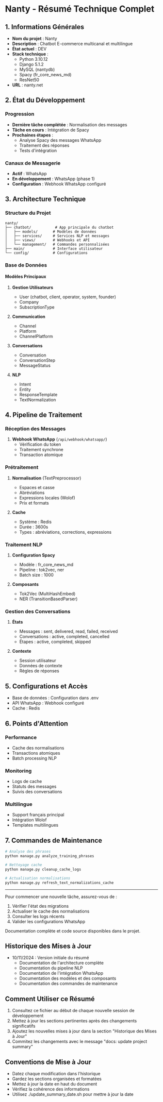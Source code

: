 # Nanty - Résumé Technique Complet

## 1. Informations Générales
- **Nom du projet** : Nanty
- **Description** : Chatbot E-commerce multicanal et multilingue
- **État actuel** : DEV
- **Stack technique** :
  * Python 3.10.12
  * Django 5.1.2
  * MySQL (nantydb)
  * Spacy (fr_core_news_md)
  * ResNet50
- **URL** : nanty.net

## 2. État du Développement
### Progression
- **Dernière tâche complétée** : Normalisation des messages
- **Tâche en cours** : Intégration de Spacy
- **Prochaines étapes** : 
  * Analyse Spacy des messages WhatsApp
  * Traitement des réponses
  * Tests d'intégration

### Canaux de Messagerie
- **Actif** : WhatsApp
- **En développement** : WhatsApp (phase 1)
- **Configuration** : Webhook WhatsApp configuré

## 3. Architecture Technique

### Structure du Projet
```
nanty/
├── chatbot/           # App principale du chatbot
│   ├── models/       # Modèles de données
│   ├── services/     # Services NLP et messages
│   ├── views/        # Webhooks et API
│   └── management/   # Commandes personnalisées
├── main/             # Interface utilisateur
└── config/           # Configurations
```

### Base de Données
#### Modèles Principaux
1. **Gestion Utilisateurs**
   - User (chatbot, client, operator, system, founder)
   - Company
   - SubscriptionType

2. **Communication**
   - Channel
   - Platform
   - ChannelPlatform

3. **Conversations**
   - Conversation
   - ConversationStep
   - MessageStatus

4. **NLP**
   - Intent
   - Entity
   - ResponseTemplate
   - TextNormalization

## 4. Pipeline de Traitement

### Réception des Messages
1. **Webhook WhatsApp** (`/api/webhook/whatsapp/`)
   - Vérification du token
   - Traitement synchrone
   - Transaction atomique

### Prétraitement
1. **Normalisation** (TextPreprocessor)
   - Espaces et casse
   - Abréviations
   - Expressions locales (Wolof)
   - Prix et formats

2. **Cache**
   - Système : Redis
   - Durée : 3600s
   - Types : abréviations, corrections, expressions

### Traitement NLP
1. **Configuration Spacy**
   - Modèle : fr_core_news_md
   - Pipeline : tok2vec, ner
   - Batch size : 1000

2. **Composants**
   - Tok2Vec (MultiHashEmbed)
   - NER (TransitionBasedParser)

### Gestion des Conversations
1. **États**
   - Messages : sent, delivered, read, failed, received
   - Conversations : active, completed, cancelled
   - Étapes : active, completed, skipped

2. **Contexte**
   - Session utilisateur
   - Données de contexte
   - Règles de réponses

## 5. Configurations et Accès
- Base de données : Configuration dans .env
- API WhatsApp : Webhook configuré
- Cache : Redis

## 6. Points d'Attention
### Performance
- Cache des normalisations
- Transactions atomiques
- Batch processing NLP

### Monitoring
- Logs de cache
- Statuts des messages
- Suivis des conversations

### Multilingue
- Support français principal
- Intégration Wolof
- Templates multilingues

## 7. Commandes de Maintenance
```bash
# Analyse des phrases
python manage.py analyze_training_phrases

# Nettoyage cache
python manage.py cleanup_cache_logs

# Actualisation normalisations
python manage.py refresh_text_normalizations_cache
```

---

Pour commencer une nouvelle tâche, assurez-vous de :
1. Vérifier l'état des migrations
2. Actualiser le cache des normalisations
3. Consulter les logs récents
4. Valider les configurations WhatsApp

Documentation complète et code source disponibles dans le projet.

## Historique des Mises à Jour
- 10/11/2024 : Version initiale du résumé
  * Documentation de l'architecture complète
  * Documentation du pipeline NLP
  * Documentation de l'intégration WhatsApp
  * Documentation des modèles et des composants
  * Documentation des commandes de maintenance

## Comment Utiliser ce Résumé
1. Consultez ce fichier au début de chaque nouvelle session de développement
2. Mettez à jour les sections pertinentes après des changements significatifs
3. Ajoutez les nouvelles mises à jour dans la section "Historique des Mises à Jour"
4. Commitez les changements avec le message "docs: update project summary"

## Conventions de Mise à Jour
- Datez chaque modification dans l'historique
- Gardez les sections organisées et formatées
- Mettez à jour la date en haut du document
- Vérifiez la cohérence des informations
- Utilisez ./update_summary_date.sh pour mettre à jour la date
